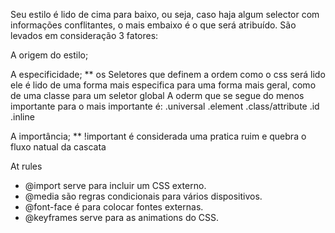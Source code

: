 Seu estilo é lido de cima para baixo, ou seja, caso haja algum selector com informações conflitantes, o mais embaixo é o que será atribuído.
São levados em consideração 3 fatores:

A origem do estilo;

A especificidade; ** os Seletores que definem a ordem como o css será lido ele é lido de uma forma mais especifica para uma forma mais geral, como de uma classe para um seletor global 
A oderm que se segue do menos importante para o mais importante é:
.universal
.element
.class/attribute
.id
.inline

A importância; ** !important é considerada uma pratica ruim e quebra  o fluxo natual da cascata

At rules

<ul><li>@import serve para incluir um CSS externo.</li><li>@media são regras condicionais para vários dispositivos.</li><li>@font-face é para colocar fontes externas.</li><li>@keyframes serve para as animations do CSS.</li></ul>